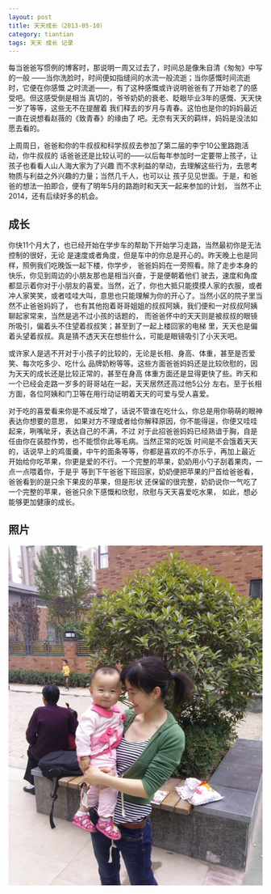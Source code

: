 ```yaml
---
layout: post
title: 天天成长（2013-05-10）
category: tiantian
tags: 天天 成长 记录
---
```


每当爸爸写惯例的博客时，那说明一周又过去了，时间总是像朱自清《匆匆》中写的一般
——当你洗脸时，时间便如指缝间的水流一般流逝；当你感慨时间流逝时，它便在你感慨
之时流逝——，有了这种感慨或许说明爸爸有了开始老了的感受吧。但这感受倒是相当
真切的，爷爷奶奶的衰老、眨眼毕业3年的感慨、天天快一岁了等等，这些无不在提醒着
我们释去的岁月与青春。这怕也是你的妈妈最近一直在说想看赵薇的《致青春》的缘由了
吧。无奈有天天的羁绊，妈妈是没法如愿去看的。

上周周日，爸爸和你的牛叔叔和科学叔叔去参加了第二届的李宁10公里路跑活动，你牛叔叔的
话爸爸还是比较认可的——以后每年参加时一定要带上孩子，让孩子也看看人山人海大家为了兴趣
而不求利益的举动，去理解这些行为，去思考物质与利益之外兴趣的力量；当然几千人，也可以让
孩子见见世面。于是，和爸爸的想法一拍即合，便有了明年5月的路跑时和天天一起来参加的计划，
当然不止2014，还有后续好多的机会。

## 成长

你快11个月大了，也已经开始在学步车的帮助下开始学习走路，当然最初你是无法控制的很好，无论
是速度或者角度，但是车中的你总是开心的。昨天晚上也是同样，照例我们吃晚饭一起下楼，你学步，
爸爸妈妈在一旁照看。除了走步本身的快乐，你见到周边的小朋友那也是相当兴奋，于是便朝着他们
驶去，速度和角度都显示着你对于小朋友的喜爱。当然，近了，你也大抵只能摸摸人家的衣服，或者
冲人家笑笑，或者哇哇大叫，意思也只能理解为你的开心了。当然小区的院子里当然不止爸爸妈妈了，
也有其他抱着哥哥姐姐的叔叔阿姨，我们便和一对叔叔阿姨聊起家常来，当然是逃不过小孩的话题的，
而爸爸怀中的天天则是被叔叔的眼镜所吸引，偏着头不住望着叔叔笑；甚至到了一起上楼回家的电梯
里，天天也是偏着头望着叔叔。真是猜不透天天在想些什么，可能是眼镜吸引了小天天吧。

或许家人是逃不开对于小孩子的比较的，无论是长相、身高、体重，甚至是否爱笑、每次吃多少、吃什么
品牌奶粉等等。这些方面爸爸妈妈还是比较欣慰的，因为天天的成长还是比较正常的，甚至在身高
体重方面还是显得更快了些。昨天和一个已经会走路一岁多的哥哥站在一起，天天居然还高过他5公分
左右。至于长相方面，各位阿姨和门卫等在用行动证明着天天的可爱与受人喜爱。

对于吃的喜爱看来你是不减反增了，话说不管谁在吃什么，你总是用你萌萌的眼神表达你想要的意思，
如果对方不理或者给你解释原因，你不能得逞，你便又哇哇起来，咧嘴呲牙，表达自己的不满，不过
对于此招爸爸妈妈已经熟谙于胸，自是任由你在装腔作势，也不能惯你此等毛病。当然正常的吃饭
时间是不会饿着天天的，话说早上的鸡蛋羹，中午的面条等等，你都是喜欢的不亦乐乎，再加上最近
开始给你吃苹果，你更是爱的不行。一个完整的苹果，奶奶用小勺子刮着果肉，一点一点喂着你，于是乎
等到下午爸爸下班回家，奶奶便把苹果的尸首给爸爸看，爸爸看到的是只余下果皮的苹果，但是形状
还保留的很完整，奶奶说你一气吃了一个完整的苹果，爸爸只余下感慨和欣慰，欣慰与天天喜爱吃水果，
如此，想必能够更加健康的成长。


## 照片

![tiantian](/assets/images/tiantian20130510.jpg)
